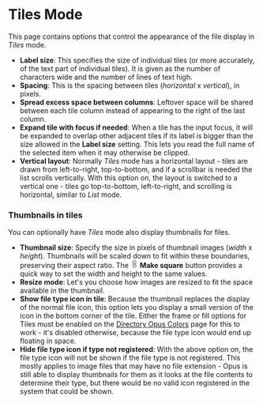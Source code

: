 # Tiles Mode

This page contains options that control the appearance of the file display in *Tiles* mode.

- **Label size**: This specifies the size of individual tiles (or more accurately, of the text part of individual tiles). It is given as the number of characters wide and the number of lines of text high.
- **Spacing**: This is the spacing between tiles (*horizontal* x *vertical*), in pixels.
- **Spread excess space between columns**: Leftover space will be shared between each tile column instead of appearing to the right of the last column.
- **Expand tile with focus if needed**: When a tile has the input focus, it will be expanded to overlap other adjacent tiles if its label is bigger than the size allowed in the **Label size** setting. This lets you read the full name of the selected item when it may otherwise be clipped.
- **Vertical layout**: Normally *Tiles* mode has a horizontal layout - tiles are drawn from left-to-right, top-to-bottom, and if a scrollbar is needed the list scrolls vertically. With this option on, the layout is switched to a vertical one - tiles go top-to-bottom, left-to-right, and scrolling is horizontal, similar to *List* mode.

  

### Thumbnails in tiles

You can optionally have *Tiles* mode also display thumbnails for files.

- **Thumbnail size**: Specify the size in pixels of thumbnail images (*width* x *height*). Thumbnails will be scaled down to fit within these boundaries, preserving their aspect ratio. The ![](/Manual/images/media/13/pathlink-linked.png) **Make square** button provides a quick way to set the width and height to the same values.
- **Resize mode**: Let's you choose how images are resized to fit the space available in the thumbnail.
- **Show file type icon in tile**: Because the thumbnail replaces the display of the normal file icon, this option lets you display a small version of the icon in the bottom corner of the tile. Either the frame or fill options for Tiles must be enabled on the [Directory Opus Colors](/Manual/preferences/preferences_categories/colors_and_fonts/directory_opus_colors.md) page for this to work - it's disabled otherwise, because the file type icon would end up floating in space.
- **Hide file type icon if type not registered**: With the above option on, the file type icon will not be shown if the file type is not registered. This mostly applies to image files that may have no file extension - Opus is still able to display thumbnails for them as it looks at the file contents to determine their type, but there would be no valid icon registered in the system that could be shown.
